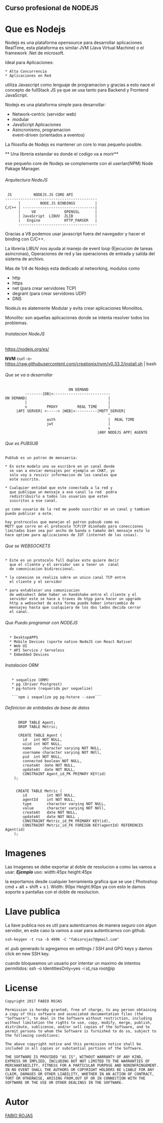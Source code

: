 ## Curso profesional de NODEJS

# Que es Nodejs

   Nodejs es una plataforma opensource
   para desarrollar aplicaciones RealTime,
   esta plataforma es similar JVM (Java Virtual Machine) o el framework .Net de microsoft.

   Ideal para Aplicaciones:
   
    * Alta Concurrencia
    * Aplicaciones en Red
   
   utiliza Javascript como lenguaje de programacion y gracias a esto nace el concepto de fullStack JS ya que se usa tanto para Backend y Frontend JavaScript.

   Nodejs es una plataforma simple para desarrollar:

   *  Network-centric (servidor web)
   *  modular
   *  JavaScript Aplicaciones
   *  Asincronismo, programacion        
      event-driven (orientados a eventos)

   La filosofia de Nodejs es mantener un core lo mas pequeño posible.

   ** Una libreria estandar es donde el codigo va a morir**

   ese pequeño core de Nodejs se complemente con el userlan(NPM)
   Node Pakage Manager.

###### Arquitectura NodeJS
``` 
 JS          NODEJS.JS CORE API
------------------------------------------
      |         NODE.JS BINDINGS         |
C/C++ | ---------------------------------|
      |     V8             OPENSSL       |
      | JavaScript  LIBUV  ZLIB          |
      |   Engine           HTTP_PARSER   |
      ------------------------------------
``` 
Gracias a V8 podemos usar javascript fuera del navegador y hacer el binding con C/C++.

La libreria LIBUV nos ayuda al manejo de event loop (Ejecucion de tareas asincronas), Operaciones de red y las operaciones de entrada y salida del sistema de archivo.

Mas de 1/4 de Nodejs esta dedicado al networking, modulos como
 * http
 * https
 * net (para crear servidores TCP)
 * degrant (para crear servidores UDP)
 * DNS

 NodeJs  es alatemente Modular y evita crear aplicaciones Monolitos.

 Monolito: son aquellas aplicaciones donde se intenta resolver todos los problemas.

###### Instalacion NodeJS
https://nodejs.org/es/

**NVM**
curl -o- https://raw.githubusercontent.com/creationix/nvm/v0.33.2/install.sh | bash

###### Que se va a desarrollar
```                       
                             ON DEMAND
         --------|DB|<--------------------------
ON DEMAND|                                     | 
         |                                     | 
         v         PROXY         REAL TIME     |
     |API SERVER| <-----> |WEB|<----------|MQTT SERVER|
                                               ^
                   auth                        |  REAL TIME
                   jwt                         |
                                               v
                                          |ANY NODEJS APP| AGENTE

```
###### Que es PUBSUB
 
    PubSub es un patron de mensaeria:
    
    * En este modelo uno se escribre en un canal donde
      se van a enviar mensajes por ejemplo un CHAT, yo 
      solo voy a resivir informacion de los canales que 
      este suscrito.

    * Cualquier entidad que este conectada a la red y 
      que publique un mensaje a ese canal la red  podra 
      redistribuirlo a todos los usuarios que esten 
      suscritos a ese canal.

    yo como usuario de la red me puedo suscribir en un canal y tambien puedo publicar a este.

    hay protrocolos que manejan el patron pubsub como es
    MQTT que corre en el protocolo TCP/IP diseñado para conecciones limitadas bien sea por ancho de banda o tamaño del mensaje esto lo hace optimo para aplicaciones de IOT (internet de las cosas).

###### Que se WEBSOCKETS

    * Este es un protocolo full duplex esto quiere decir 
      que el cliente y el servidor van a tener un  canal 
      de comunicacion bidireccional.
    
    * la conexion se realiza sobre un unico canal TCP entre 
      el cliente y el servidor
    
    * para entablecer una comunicacion 
      de websokect debe haber un handshake entre el cliente y el 
      servidor este se hace a traves de htpp para hacer un upgrade 
      http a websocket de esta forma puede haber intercambio de 
      mensajes hasta que cualquiera de los dos lados decida cerrar 
      el canal.
###### Que Puedo programar con NODEJS

      * DesktopAPPS
      * Mobile Devices (sporte nativo NodeJS con React Native)
      * Web UI
      * API Service / Serveless
      * Embedded Devices
###### Instalacion ORM
       * sequelize (ORM)
       * pg (Driver Postgrest)
       * pg-hstore (requerida por sequelize)
       
       ```npm i sequelize pg pg-hstore --save```      
###### Definicion de entidades de base de datos
```
      DROP TABLE Agent;
      DROP TABLE Metric;

      CREATE TABLE Agent (
        id   int NOT NULL,
        uiid int NOT NULL,
        name     character varying NOT NULL,
        username character varying NOT NUll,
        pid  int NOT NULL,
        connected boolean NOT NULL,
        createAt  date NOT NULL,
        updateAt  date NOT NULL,
        CONSTRAINT Agent_id_PK PRIMARY KEY(id)
    );


     CREATE TABLE Metric (
        id         int NOT NULL,
        agentId    int NOT NULL,
        type       character varying NOT NULL,
        value      character varying NOT NUll,
        createAt   date NOT NULL,
        updateAt   date NOT NULL ,
        CONSTRAINT Metric_id_PK PRIMARY KEY(id),
        CONSTRAINT Metric_id_FK FOREIGN KEY(agentId) REFERENCES Agent(id)
    );
```

# Imagenes       
Las Imagenes se debe exportar al doble de resolucion a como las vamos a usar:
***Ejemplo***
uso: 
     width:45px
     height:45px

la exportamos desde cualquier herramienta grafica que se use 
( Photoshop cmd + alt + shift + s ). Width: 90px Height:90px ya 
con esto le damos soporte a pantallas con el doble de resolucion. 

# Llave publica
La llave publica nos es util para autenticarnos de manera seguro con algun servidor, en este caso la vamos a usar para autenticarnos con github.
```
ssh-keygen -t rsa -b 4096 -C "fabiorojas7@gmail.com" 
```
el .pub generado lo agregamos en settings / SSH and GPG keys
y damos click en new SSH key.

cuando bloqueamos un usuario por intentar un maximo de intentos permitidos:
ssh -o IdentitiesOnly=yes -i id_rsa root@ip

# License

```
Copyright 2017 FABIO ROJAS

Permission is hereby granted, free of charge, to any person obtaining a copy of this software and associated documentation files (the "Software"), to deal in the Software without restriction, including without limitation the rights to use, copy, modify, merge, publish, distribute, sublicense, and/or sell copies of the Software, and to permit persons to whom the Software is furnished to do so, subject to the following conditions:

The above copyright notice and this permission notice shall be included in all copies or substantial portions of the Software.

THE SOFTWARE IS PROVIDED "AS IS", WITHOUT WARRANTY OF ANY KIND, EXPRESS OR IMPLIED, INCLUDING BUT NOT LIMITED TO THE WARRANTIES OF MERCHANTABILITY, FITNESS FOR A PARTICULAR PURPOSE AND NONINFRINGEMENT. IN NO EVENT SHALL THE AUTHORS OR COPYRIGHT HOLDERS BE LIABLE FOR ANY CLAIM, DAMAGES OR OTHER LIABILITY, WHETHER IN AN ACTION OF CONTRACT, TORT OR OTHERWISE, ARISING FROM,OUT OF OR IN CONNECTION WITH THE SOFTWARE OR THE USE OR OTHER DEALINGS IN THE SOFTWARE.

```

# Autor
[FABIO ROJAS](https://twitter.com/#hackchan77)